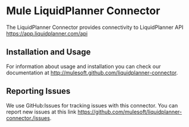 Mule LiquidPlanner Connector
===========================

The LiquidPlanner Connector provides connectivity to LiquidPlanner API https://app.liquidplanner.com/api

Installation and Usage
----------------------

For information about usage and installation you can check our documentation at http://mulesoft.github.com/liquidplanner-connector.

Reporting Issues
----------------

We use GitHub:Issues for tracking issues with this connector. You can report new issues at this link https://github.com/mulesoft/liquidplanner-connector./issues.
